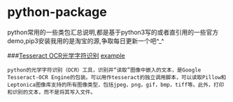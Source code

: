 # python-package
python常用的一些类包汇总说明,都是基于python3写的或者直引用的一些官方demo,pip3安装我用的是淘宝的源,争取每日更新一个吧^_^

###[Tesseract OCR光学字符识别](https://github.com/madmaze/pytesseract)
[example](./example/tesseract/)
```
python的光学字符识别（OCR）工具，识别并“读取”图像中嵌入的文本，是Google Tesseract-OCR Engine的包装。可以用作tesseract的独立调用脚本，可以读取Pillow和Leptonica图像库支持的所有图像类型，包括jpeg，png，gif，bmp，tiff等。此外，打印和识别的文本，而不是将其写入文件。
```